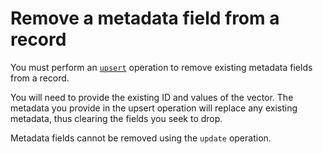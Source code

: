 # Remove a metadata field from a record

You must perform an [`upsert`](/reference/api/2024-10/data-plane/upsert) operation to remove existing metadata fields from a record.

You will need to provide the existing ID and values of the vector. The metadata you provide in the upsert operation will replace any existing metadata, thus clearing the fields you seek to drop.

Metadata fields cannot be removed using the `update` operation.
